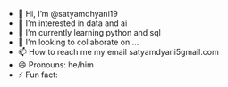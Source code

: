 - 👋 Hi, I’m @satyamdhyani19
- 👀 I’m interested in data and ai
- 🌱 I’m currently learning python and sql
- 💞️ I’m looking to collaborate on ...
- 📫 How to reach me  my email satyamdyani5gmail.com
- 😄 Pronouns: he/him
- ⚡ Fun fact: 

<!---
satyamdhyani19/satyamdhyani19 is a ✨ special ✨ repository because its `README.md` (this file) appears on your GitHub profile.
You can click the Preview link to take a look at your changes.
--->
